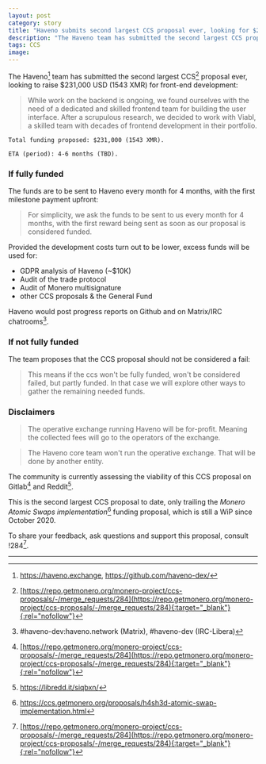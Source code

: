 ```yaml
---
layout: post
category: story
title: "Haveno submits second largest CCS proposal ever, looking for $231K (1543 XMR) to build user interface"
description: "The Haveno team has submitted the second largest CCS proposal ever, looking to raise $231,000 USD (1543 XMR) for front-end development."
tags: CCS
image: 
---
```


The Haveno[^1] team has submitted the second largest CCS[^2] proposal ever, looking to raise $231,000 USD (1543 XMR) for front-end development:

> While work on the backend is ongoing, we found ourselves with the need of a dedicated and skilled frontend team for building the user interface. After a scrupulous research, we decided to work with Viabl, a skilled team with decades of frontend development in their portfolio.

```
Total funding proposed: $231,000 (1543 XMR).

ETA (period): 4-6 months (TBD).
```

### If fully funded 

The funds are to be sent to Haveno every month for 4 months, with the first milestone payment upfront:

> For simplicity, we ask the funds to be sent to us every month for 4 months, with the first reward being sent as soon as our proposal is considered funded. 

Provided the development costs turn out to be lower, excess funds will be used for:

- GDPR analysis of Haveno (~$10K)
- Audit of the trade protocol
- Audit of Monero multisignature
- other CCS proposals & the General Fund

Haveno would post progress reports on Github and on Matrix/IRC chatrooms[^3].

### If not fully funded 

The team proposes that the CCS proposal should not be considered a fail:

> This means if the ccs won't be fully funded, won't be considered failed, but partly funded. In that case we will explore other ways to gather the remaining needed funds.

### Disclaimers

> The operative exchange running Haveno will be for-profit. Meaning the collected fees will go to the operators of the exchange.

> The Haveno core team won't run the operative exchange. That will be done by another entity.

The community is currently assessing the viability of this CCS proposal on Gitlab[^2] and Reddit[^4].

This is the second largest CCS proposal to date, only trailing the *Monero Atomic Swaps implementation*[^5] funding proposal, which is still a WiP since October 2020.  

To share your feedback, ask questions and support this proposal, consult !284[^2].

---

[^1]: https://haveno.exchange, https://github.com/haveno-dex/
[^2]: [https://repo.getmonero.org/monero-project/ccs-proposals/-/merge_requests/284](https://repo.getmonero.org/monero-project/ccs-proposals/-/merge_requests/284){:target="_blank"}{:rel="nofollow"}
[^3]: #haveno-dev:haveno.network (Matrix), #haveno-dev (IRC-Libera)
[^4]: https://libredd.it/siqbxn/
[^5]: https://ccs.getmonero.org/proposals/h4sh3d-atomic-swap-implementation.html
